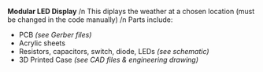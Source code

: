 **Modular LED Display**
/n This diplays the weather at a chosen location (must be changed in the code manually) 
/n Parts include:
- PCB _(see Gerber files)_
- Acrylic sheets
- Resistors, capacitors, switch, diode, LEDs _(see schematic)_
- 3D Printed Case _(see CAD files & engineering drawing)_

